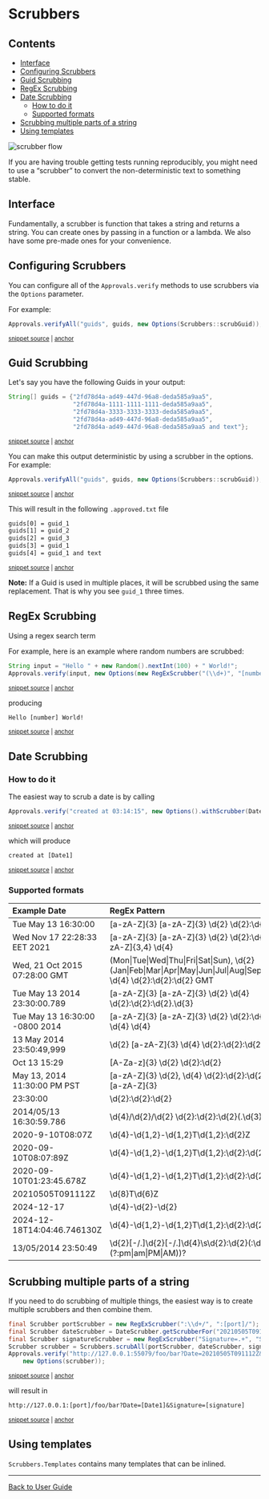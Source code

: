 <a id="top"></a>

# Scrubbers

<!-- toc -->
## Contents

  * [Interface](#interface)
  * [Configuring Scrubbers](#configuring-scrubbers)
  * [Guid Scrubbing](#guid-scrubbing)
  * [RegEx Scrubbing](#regex-scrubbing)
  * [Date Scrubbing](#date-scrubbing)
    * [How to do it](#how-to-do-it)
    * [Supported formats](#supported-formats)
  * [Scrubbing multiple parts of a string](#scrubbing-multiple-parts-of-a-string)
  * [Using templates](#using-templates)<!-- endToc -->

![scrubber flow](https://raw.githubusercontent.com/approvals/ApprovalTests.cpp/master/doc/images/ScrubberOverview.png)

If you are having trouble getting tests running reproducibly, you might need to use a “scrubber” to convert the non-deterministic text to something stable.

## Interface

Fundamentally, a scrubber is function that takes a string and returns a string. 
You can create ones by passing in a function or a lambda. 
We also have some pre-made ones for your convenience.

## Configuring Scrubbers

You can configure all of the `Approvals.verify` methods to use scrubbers via the `Options` parameter.

For example:
<!-- snippet: guid-scrubbing-2 -->
<a id='snippet-guid-scrubbing-2'></a>
```java
Approvals.verifyAll("guids", guids, new Options(Scrubbers::scrubGuid));
```
<sup><a href='/approvaltests-tests/src/test/java/org/approvaltests/scrubbers/ScrubberTest.java#L42-L44' title='Snippet source file'>snippet source</a> | <a href='#snippet-guid-scrubbing-2' title='Start of snippet'>anchor</a></sup>
<!-- endSnippet -->

## Guid Scrubbing

Let's say you have the following Guids in your output:
<!-- snippet: guid-scrubbing-1 -->
<a id='snippet-guid-scrubbing-1'></a>
```java
String[] guids = {"2fd78d4a-ad49-447d-96a8-deda585a9aa5",
                  "2fd78d4a-1111-1111-1111-deda585a9aa5",
                  "2fd78d4a-3333-3333-3333-deda585a9aa5",
                  "2fd78d4a-ad49-447d-96a8-deda585a9aa5",
                  "2fd78d4a-ad49-447d-96a8-deda585a9aa5 and text"};
```
<sup><a href='/approvaltests-tests/src/test/java/org/approvaltests/scrubbers/ScrubberTest.java#L35-L41' title='Snippet source file'>snippet source</a> | <a href='#snippet-guid-scrubbing-1' title='Start of snippet'>anchor</a></sup>
<!-- endSnippet -->
You can make this output deterministic by using a scrubber in the options.
For example:
<!-- snippet: guid-scrubbing-2 -->
<a id='snippet-guid-scrubbing-2'></a>
```java
Approvals.verifyAll("guids", guids, new Options(Scrubbers::scrubGuid));
```
<sup><a href='/approvaltests-tests/src/test/java/org/approvaltests/scrubbers/ScrubberTest.java#L42-L44' title='Snippet source file'>snippet source</a> | <a href='#snippet-guid-scrubbing-2' title='Start of snippet'>anchor</a></sup>
<!-- endSnippet -->
This will result in the following `.approved.txt` file
<!-- snippet: /src/test/java/org/approvaltests/scrubbers/ScrubberTest.scrubGuids.approved.txt -->
<a id='snippet-/src/test/java/org/approvaltests/scrubbers/ScrubberTest.scrubGuids.approved.txt'></a>
```txt
guids[0] = guid_1
guids[1] = guid_2
guids[2] = guid_3
guids[3] = guid_1
guids[4] = guid_1 and text
```
<sup><a href='/approvaltests-tests/src/test/java/org/approvaltests/scrubbers/ScrubberTest.scrubGuids.approved.txt#L1-L5' title='Snippet source file'>snippet source</a> | <a href='#snippet-/src/test/java/org/approvaltests/scrubbers/ScrubberTest.scrubGuids.approved.txt' title='Start of snippet'>anchor</a></sup>
<!-- endSnippet -->
**Note:** If a Guid is used in multiple places, it will be scrubbed using the same replacement.
That is why you see `guid_1` three times.

## RegEx Scrubbing

Using a regex search term

For example, here is an example where random numbers are scrubbed:
<!-- snippet: scrub-regex-example -->
<a id='snippet-scrub-regex-example'></a>
```java
String input = "Hello " + new Random().nextInt(100) + " World!";
Approvals.verify(input, new Options(new RegExScrubber("(\\d+)", "[number]")));
```
<sup><a href='/approvaltests-tests/src/test/java/org/approvaltests/scrubbers/RegExScrubberTest.java#L14-L17' title='Snippet source file'>snippet source</a> | <a href='#snippet-scrub-regex-example' title='Start of snippet'>anchor</a></sup>
<!-- endSnippet -->
producing
<!-- snippet: /src/test/java/org/approvaltests/scrubbers/RegExScrubberTest.replaceRandomNumber.approved.txt -->
<a id='snippet-/src/test/java/org/approvaltests/scrubbers/RegExScrubberTest.replaceRandomNumber.approved.txt'></a>
```txt
Hello [number] World!
```
<sup><a href='/approvaltests-tests/src/test/java/org/approvaltests/scrubbers/RegExScrubberTest.replaceRandomNumber.approved.txt#L1-L1' title='Snippet source file'>snippet source</a> | <a href='#snippet-/src/test/java/org/approvaltests/scrubbers/RegExScrubberTest.replaceRandomNumber.approved.txt' title='Start of snippet'>anchor</a></sup>
<!-- endSnippet -->

## Date Scrubbing

### How to do it

The easiest way to scrub a date is by calling 
<!-- snippet: scrub-date-example -->
<a id='snippet-scrub-date-example'></a>
```java
Approvals.verify("created at 03:14:15", new Options().withScrubber(DateScrubber.getScrubberFor("00:00:00")));
```
<sup><a href='/approvaltests-tests/src/test/java/org/approvaltests/scrubbers/DateScrubberTest.java#L49-L51' title='Snippet source file'>snippet source</a> | <a href='#snippet-scrub-date-example' title='Start of snippet'>anchor</a></sup>
<!-- endSnippet -->

which will produce

<!-- snippet: DateScrubberTest.exampleForDocumentation.approved.txt -->
<a id='snippet-DateScrubberTest.exampleForDocumentation.approved.txt'></a>
```txt
created at [Date1]
```
<sup><a href='/approvaltests-tests/src/test/java/org/approvaltests/scrubbers/DateScrubberTest.exampleForDocumentation.approved.txt#L1-L1' title='Snippet source file'>snippet source</a> | <a href='#snippet-DateScrubberTest.exampleForDocumentation.approved.txt' title='Start of snippet'>anchor</a></sup>
<!-- endSnippet -->

### Supported formats

<!-- include: DateScrubberTest.supportedFormats.approved.md -->

| Example Date                   | RegEx Pattern                                                                                                                       |
| :----------------------------- | :---------------------------------------------------------------------------------------------------------------------------------- |
| Tue May 13 16:30:00            | [a-zA-Z]{3} [a-zA-Z]{3} \d{2} \d{2}:\d{2}:\d{2}                                                                                     |
| Wed Nov 17 22:28:33 EET 2021   | [a-zA-Z]{3} [a-zA-Z]{3} \d{2} \d{2}:\d{2}:\d{2} [a-zA-Z]{3,4} \d{4}                                                                 |
| Wed, 21 Oct 2015 07:28:00 GMT  | (Mon\|Tue\|Wed\|Thu\|Fri\|Sat\|Sun), \d{2} (Jan\|Feb\|Mar\|Apr\|May\|Jun\|Jul\|Aug\|Sep\|Oct\|Nov\|Dec) \d{4} \d{2}:\d{2}:\d{2} GMT |
| Tue May 13 2014 23:30:00.789   | [a-zA-Z]{3} [a-zA-Z]{3} \d{2} \d{4} \d{2}:\d{2}:\d{2}.\d{3}                                                                         |
| Tue May 13 16:30:00 -0800 2014 | [a-zA-Z]{3} [a-zA-Z]{3} \d{2} \d{2}:\d{2}:\d{2} -\d{4} \d{4}                                                                        |
| 13 May 2014 23:50:49,999       | \d{2} [a-zA-Z]{3} \d{4} \d{2}:\d{2}:\d{2},\d{3}                                                                                     |
| Oct 13 15:29                   | [A-Za-z]{3} \d{2} \d{2}:\d{2}                                                                                                       |
| May 13, 2014 11:30:00 PM PST   | [a-zA-Z]{3} \d{2}, \d{4} \d{2}:\d{2}:\d{2} [a-zA-Z]{2} [a-zA-Z]{3}                                                                  |
| 23:30:00                       | \d{2}:\d{2}:\d{2}                                                                                                                   |
| 2014/05/13 16:30:59.786        | \d{4}/\d{2}/\d{2} \d{2}:\d{2}:\d{2}(\.\d{3})?                                                                                       |
| 2020-9-10T08:07Z               | \d{4}-\d{1,2}-\d{1,2}T\d{1,2}:\d{2}Z                                                                                                |
| 2020-09-10T08:07:89Z           | \d{4}-\d{1,2}-\d{1,2}T\d{1,2}:\d{2}:\d{2}Z                                                                                          |
| 2020-09-10T01:23:45.678Z       | \d{4}-\d{1,2}-\d{1,2}T\d{1,2}:\d{2}\:\d{2}\.\d{3}Z                                                                                  |
| 20210505T091112Z               | \d{8}T\d{6}Z                                                                                                                        |
| 2024-12-17                     | \d{4}-\d{2}-\d{2}                                                                                                                   |
| 2024-12-18T14:04:46.746130Z    | \d{4}-\d{1,2}-\d{1,2}T\d{1,2}:\d{2}:\d{2}(\.\d{1,9})?Z                                                                              |
| 13/05/2014 23:50:49            | \d{2}[-/.]\d{2}[-/.]\d{4}\s\d{2}:\d{2}(:\d{2})?( (?:pm\|am\|PM\|AM))?                                                               |

<!-- endInclude -->

## Scrubbing multiple parts of a string

If you need to do scrubbing of multiple things, the easiest way is to create multiple scrubbers and then combine them.

<!-- snippet: MultiScrubber -->
<a id='snippet-MultiScrubber'></a>
```java
final Scrubber portScrubber = new RegExScrubber(":\\d+/", ":[port]/");
final Scrubber dateScrubber = DateScrubber.getScrubberFor("20210505T091112Z");
final Scrubber signatureScrubber = new RegExScrubber("Signature=.+", "Signature=[signature]");
Scrubber scrubber = Scrubbers.scrubAll(portScrubber, dateScrubber, signatureScrubber);
Approvals.verify("http://127.0.0.1:55079/foo/bar?Date=20210505T091112Z&Signature=4a7dd6f09c1e",
    new Options(scrubber));
```
<sup><a href='/approvaltests-tests/src/test/java/org/approvaltests/scrubbers/ScrubberTest.java#L49-L56' title='Snippet source file'>snippet source</a> | <a href='#snippet-MultiScrubber' title='Start of snippet'>anchor</a></sup>
<!-- endSnippet -->

will result in

<!-- snippet: ScrubberTest.scrubMultipleThings.approved.txt -->
<a id='snippet-ScrubberTest.scrubMultipleThings.approved.txt'></a>
```txt
http://127.0.0.1:[port]/foo/bar?Date=[Date1]&Signature=[signature]
```
<sup><a href='/approvaltests-tests/src/test/java/org/approvaltests/scrubbers/ScrubberTest.scrubMultipleThings.approved.txt#L1-L1' title='Snippet source file'>snippet source</a> | <a href='#snippet-ScrubberTest.scrubMultipleThings.approved.txt' title='Start of snippet'>anchor</a></sup>
<!-- endSnippet -->

## Using templates

`Scrubbers.Templates` contains many templates that can be inlined.

---

[Back to User Guide](README.md#top)
